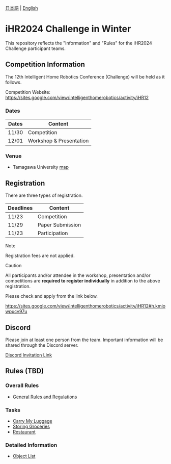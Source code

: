 [日本語](README.md) | [English](README_en.md)

# iHR2024 Challenge in Winter

This repository reflects the "Information" and "Rules" for the iHR2024 Challenge participant teams.


## Competition Information

The 12th Intelligent Home Robotics Conference (Challenge) will be held as it follows.
  
Competition Website: https://sites.google.com/view/intelligenthomerobotics/activity/iHR12

### Dates

| Dates | Content |
|---|---|
| 11/30 | Competition |
| 12/01 | Workshop & Presentation |

### Venue

* Tamagawa University [map](https://maps.app.goo.gl/GFWpf5UczVD4ue2N8)


## Registration

There are three types of registration.

| Deadlines | Content |
| --- | --- |
| 11/23 | Competition |
| 11/29 | Paper Submission |
| 11/23 | Participation |

> [!Note]
> Registration fees are not applied.

> [!Caution]
> All participants and/or attendee in the workshop, presentation and/or competitions are **required to register individually** in addition to the above registration.

Please check and apply from the link below.

https://sites.google.com/view/intelligenthomerobotics/activity/iHR12#h.kmiowpucv97u


## Discord

Please join at least one person from the team.
Important information will be shared through the Discord server.

[Discord Invitation Link](https://discord.gg/8gJYJqUVZA)


## Rules (TBD)

### Overall Rules

* [General Rules and Regulations](./rules/ALL/grr_en.md)

### Tasks

* [Carry My Luggage](./rules/ALL/cml_en.md)
* [Storing Groceries](./rules/ALL/)
* [Restaurant](./rules/ALL/)

### Detailed Information

* [Object List](./rules/ALL/)
